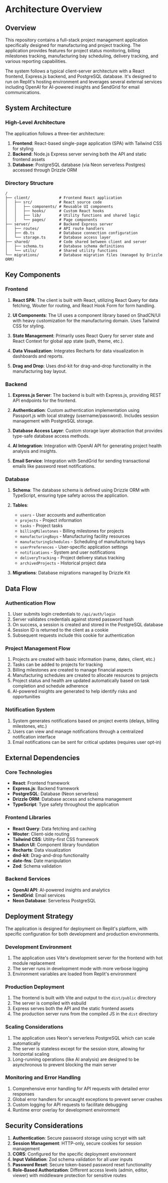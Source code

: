 # Architecture Overview

## Overview

This repository contains a full-stack project management application specifically designed for manufacturing and project tracking. The application provides features for project status monitoring, billing milestones tracking, manufacturing bay scheduling, delivery tracking, and various reporting capabilities.

The system follows a typical client-server architecture with a React frontend, Express.js backend, and PostgreSQL database. It's designed to run on Replit's hosting environment and leverages several external services including OpenAI for AI-powered insights and SendGrid for email communications.

## System Architecture

### High-Level Architecture

The application follows a three-tier architecture:

1. **Frontend**: React-based single-page application (SPA) with Tailwind CSS for styling
2. **Backend**: Node.js Express server serving both the API and static frontend assets
3. **Database**: PostgreSQL database (via Neon serverless Postgres) accessed through Drizzle ORM

### Directory Structure

```
/
├── client/             # Frontend React application
│   ├── src/            # React source code
│   │   ├── components/ # Reusable UI components
│   │   ├── hooks/      # Custom React hooks
│   │   ├── lib/        # Utility functions and shared logic
│   │   └── pages/      # Page components
├── server/             # Backend Express server
│   ├── routes/         # API route handlers
│   ├── db.ts           # Database connection configuration
│   └── storage.ts      # Database access layer
├── shared/             # Code shared between client and server
│   ├── schema.ts       # Database schema definitions
│   └── utils/          # Shared utility functions
└── migrations/         # Database migration files (managed by Drizzle ORM)
```

## Key Components

### Frontend

1. **React SPA**: The client is built with React, utilizing React Query for data fetching, Wouter for routing, and React Hook Form for form handling.

2. **UI Components**: The UI uses a component library based on ShadCN/UI with heavy customization for the manufacturing domain. Uses Tailwind CSS for styling.

3. **State Management**: Primarily uses React Query for server state and React Context for global app state (auth, theme, etc.).

4. **Data Visualization**: Integrates Recharts for data visualization in dashboards and reports.

5. **Drag and Drop**: Uses dnd-kit for drag-and-drop functionality in the manufacturing bay layout.

### Backend

1. **Express.js Server**: The backend is built with Express.js, providing REST API endpoints for the frontend.

2. **Authentication**: Custom authentication implementation using Passport.js with local strategy (username/password). Includes session management with PostgreSQL storage.

3. **Database Access Layer**: Custom storage layer abstraction that provides type-safe database access methods.

4. **AI Integration**: Integration with OpenAI API for generating project health analysis and insights.

5. **Email Service**: Integration with SendGrid for sending transactional emails like password reset notifications.

### Database

1. **Schema**: The database schema is defined using Drizzle ORM with TypeScript, ensuring type safety across the application.

2. **Tables**:
   - `users` - User accounts and authentication
   - `projects` - Project information
   - `tasks` - Project tasks
   - `billingMilestones` - Billing milestones for projects
   - `manufacturingBays` - Manufacturing facility resources
   - `manufacturingSchedules` - Scheduling of manufacturing bays
   - `userPreferences` - User-specific application settings
   - `notifications` - System and user notifications
   - `deliveryTracking` - Project delivery status tracking
   - `archivedProjects` - Historical project data

3. **Migrations**: Database migrations managed by Drizzle Kit

## Data Flow

### Authentication Flow

1. User submits login credentials to `/api/auth/login`
2. Server validates credentials against stored password hash
3. On success, a session is created and stored in the PostgreSQL database
4. Session ID is returned to the client as a cookie
5. Subsequent requests include this cookie for authentication

### Project Management Flow

1. Projects are created with basic information (name, dates, client, etc.)
2. Tasks can be added to projects for tracking
3. Billing milestones are created to manage financial aspects
4. Manufacturing schedules are created to allocate resources to projects
5. Project status and health are updated automatically based on task completion and schedule adherence
6. AI-powered insights are generated to help identify risks and opportunities

### Notification System

1. System generates notifications based on project events (delays, billing milestones, etc.)
2. Users can view and manage notifications through a centralized notification interface
3. Email notifications can be sent for critical updates (requires user opt-in)

## External Dependencies

### Core Technologies

- **React**: Frontend framework
- **Express.js**: Backend framework
- **PostgreSQL**: Database (Neon serverless)
- **Drizzle ORM**: Database access and schema management
- **TypeScript**: Type safety throughout the application

### Frontend Libraries

- **React Query**: Data fetching and caching
- **Wouter**: Client-side routing
- **Tailwind CSS**: Utility-first CSS framework
- **Shadcn UI**: Component library foundation
- **Recharts**: Data visualization
- **dnd-kit**: Drag-and-drop functionality
- **date-fns**: Date manipulation
- **Zod**: Schema validation

### Backend Services

- **OpenAI API**: AI-powered insights and analytics
- **SendGrid**: Email services
- **Neon Database**: Serverless PostgreSQL

## Deployment Strategy

The application is designed for deployment on Replit's platform, with specific configuration for both development and production environments.

### Development Environment

1. The application uses Vite's development server for the frontend with hot module replacement
2. The server runs in development mode with more verbose logging
3. Environment variables are loaded from Replit's environment

### Production Deployment

1. The frontend is built with Vite and output to the `dist/public` directory
2. The server is compiled with esbuild
3. Express serves both the API and the static frontend assets
4. The production server runs from the compiled JS in the `dist` directory

### Scaling Considerations

1. The application uses Neon's serverless PostgreSQL which can scale automatically
2. The server is stateless except for the session store, allowing for horizontal scaling
3. Long-running operations (like AI analysis) are designed to be asynchronous to prevent blocking the main server

### Monitoring and Error Handling

1. Comprehensive error handling for API requests with detailed error responses
2. Global error handlers for uncaught exceptions to prevent server crashes
3. Custom logging for API requests to facilitate debugging
4. Runtime error overlay for development environment

## Security Considerations

1. **Authentication**: Secure password storage using scrypt with salt
2. **Session Management**: HTTP-only, secure cookies for session management
3. **CORS**: Configured for the specific deployment environment
4. **Input Validation**: Zod schema validation for all user inputs
5. **Password Reset**: Secure token-based password reset functionality
6. **Role-Based Authorization**: Different access levels (admin, editor, viewer) with middleware protection for sensitive routes